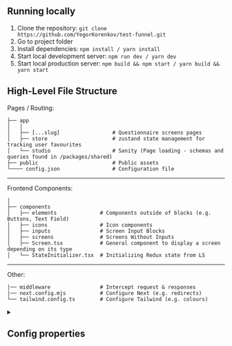 ## Running locally

1. Clone the repository:
   `git clone https://github.com/YegorKorenkov/test-funnel.git`
2. Go to project folder
3. Install dependencies:
   `npm install / yarn install`
4. Start local development server:
   `npm run dev / yarn dev`
5. Start local production server:
   `npm build && npm start / yarn build && yarn start`

## High-Level File Structure

Pages / Routing:

    ├── app                       
    │   │
    │   ├── [...slug]                 # Questionnaire screens pages
    │   ├── store                     # zustand state management for tracking user favourites
    │   └── studio                    # Sanity (Page loading - schemas and queries found in /packages/shared)   
    ├── public                        # Public assets
    └──── config.json                 # Configuration file
    
-----
Frontend Components:
 
    │   
    ├── components                
    │   ├── elements              # Components outside of blocks (e.g. Buttons, Text Field)
    │   ├── icons                 # Icon components
    │   ├── inputs                # Screen Input Blocks
    │   ├── screens               # Screens Without Inputs
    │   ├── Screen.tsx            # General component to display a screen depending on its type
    │   └── StateInitializer.tsx  # Initializing Redux state from LS
  
---
Other:

    |── middleware                # Intercept request & responses
    |── next.config.mjs           # Configure Next (e.g. redirects)
    └── tailwind.config.ts        # Configure Tailwind (e.g. colours)

<details><summary><h2>Config properties</h2></summary>

This section contains descriptions of the config properties. <b>! Important note: the screen which is the first and the last, please place the first and the last in the array of the screens field accordingly</b>

|Field|Mandatory|Type|Description|
|---|---|---|---|
|id|*|string|Questionnaire ID, must be specified|
|title||string|Questionnaire Title, optional|
|screens|*|object|Screen configuration array, more details properties description below|

# Screen configuration
|Field|Mandatory|Type|Description|
|---|---|---|---|
|id|*|string|Screen ID, must be specified|
|screenType|*|string|Screen type, the value can be selected: singleSelect, textInput, multiSelect, numberInput, infoScreen, thankYou|
|nextScreenId||`string, null, { [key: string]: string }`|Field that points to the next screen, optional. if you need to switch to different screens depending on the answer, you can show an object as the value, in which the key will be the answer to the question, and the value will correspond to the next example: { "Single": "screen_4", "In a relationship": "screen_11" }|
|previousScreenId||`string, null`|Field that points to the previous screen, optional|
|question|*|string||
|subQuestion||string|If need to add an additional question or make a clarification|
|title||string|Adds main text for the `infoScreen` and `thankYou` screen type
|subText||string|Adds additional text for the `infoScreen` screen type
|additionalParams||object|For now, only the boolean type `darkMode` field is available to change the background on the corresponding page.
|paramsToGenerateScreenId||object|Generate next screen id based on previous answer. Example: { "screenToGet": "screen_6", "nextScreenId": { "Yes": "screen_8", "No": "screen_9" }}|


</details>
